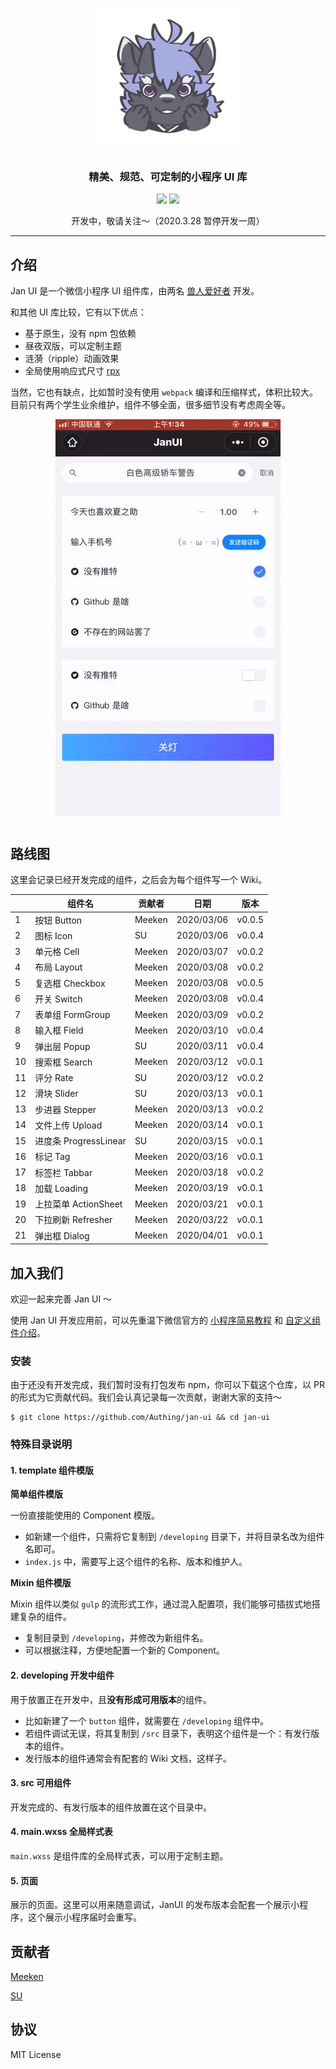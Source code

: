 <p align="center">
  <img alt="logo" src="./static/logo.gif" width="220" style="margin-bottom: 11px;">
</p>
<h3 align="center">精美、规范、可定制的小程序 UI 库</h3>

<p align="center">
  <img src="https://img.shields.io/badge/demo-%E5%BC%80%E5%8F%91%E4%B8%AD-blue?style=for-the-badge">
  <img src="https://img.shields.io/badge/License-MIT-blue.svg?style=for-the-badge&color=#4fc08d" />
</p>

<p align="center">
  开发中，敬请关注～（2020.3.28 暂停开发一周）
</p>

---

## 介绍

Jan UI 是一个微信小程序 UI 组件库，由两名 [兽人爱好者](https://zh.wikipedia.org/zh/%E7%8D%B8%E8%BF%B7) 开发。

和其他 UI 库比较，它有以下优点：

- 基于原生，没有 npm 包依赖
- 昼夜双版，可以定制主题
- 涟漪（ripple）动画效果
- 全局使用响应式尺寸 [rpx](https://developers.weixin.qq.com/miniprogram/dev/framework/view/wxss.html)

当然，它也有缺点，比如暂时没有使用 `webpack` 编译和压缩样式，体积比较大。目前只有两个学生业余维护，组件不够全面，很多细节没有考虑周全等。

<p align="center">
  <img alt="form-demo" src="/static/demo.gif" style="margin-bottom: 11px">
</p>

## 路线图

这里会记录已经开发完成的组件，之后会为每个组件写一个 Wiki。

|     | 组件名                | 贡献者 | 日期       | 版本   |
| --- | --------------------- | ------ | ---------- | ------ |
| 1   | 按钮 Button           | Meeken | 2020/03/06 | v0.0.5 |
| 2   | 图标 Icon             | SU     | 2020/03/06 | v0.0.4 |
| 3   | 单元格 Cell           | Meeken | 2020/03/07 | v0.0.2 |
| 4   | 布局 Layout           | Meeken | 2020/03/08 | v0.0.2 |
| 5   | 复选框 Checkbox       | Meeken | 2020/03/08 | v0.0.5 |
| 6   | 开关 Switch           | Meeken | 2020/03/08 | v0.0.4 |
| 7   | 表单组 FormGroup      | Meeken | 2020/03/09 | v0.0.2 |
| 8   | 输入框 Field          | Meeken | 2020/03/10 | v0.0.4 |
| 9   | 弹出层 Popup          | SU     | 2020/03/11 | v0.0.4 |
| 10  | 搜索框 Search         | Meeken | 2020/03/12 | v0.0.1 |
| 11  | 评分 Rate             | SU     | 2020/03/12 | v0.0.2 |
| 12  | 滑块 Slider           | SU     | 2020/03/13 | v0.0.1 |
| 13  | 步进器 Stepper        | Meeken | 2020/03/13 | v0.0.2 |
| 14  | 文件上传 Upload       | Meeken | 2020/03/14 | v0.0.1 |
| 15  | 进度条 ProgressLinear | SU     | 2020/03/15 | v0.0.1 |
| 16  | 标记 Tag              | Meeken | 2020/03/16 | v0.0.1 |
| 17  | 标签栏 Tabbar         | Meeken | 2020/03/18 | v0.0.2 |
| 18  | 加载 Loading          | Meeken | 2020/03/19 | v0.0.1 |
| 19  | 上拉菜单 ActionSheet  | Meeken | 2020/03/21 | v0.0.1 |
| 20  | 下拉刷新 Refresher    | Meeken | 2020/03/22 | v0.0.1 |
| 21  | 弹出框 Dialog         | Meeken | 2020/04/01 | v0.0.1 |

## 加入我们

欢迎一起来完善 Jan UI ～

使用 Jan UI 开发应用前，可以先重温下微信官方的 [小程序简易教程](https://developers.weixin.qq.com/miniprogram/dev/framework/) 和 [自定义组件介绍](https://developers.weixin.qq.com/miniprogram/dev/framework/custom-component/)。

### 安装

由于还没有开发完成，我们暂时没有打包发布 npm，你可以下载这个仓库，以 PR 的形式为它贡献代码。我们会认真记录每一次贡献，谢谢大家的支持～

```shell
$ git clone https://github.com/Authing/jan-ui && cd jan-ui
```

### 特殊目录说明

#### 1. template 组件模版

**简单组件模版**

一份直接能使用的 Component 模版。

- 如新建一个组件，只需将它复制到 `/developing` 目录下，并将目录名改为组件名即可。
- `index.js` 中，需要写上这个组件的名称、版本和维护人。

**Mixin 组件模版**

Mixin 组件以类似 `gulp` 的流形式工作，通过混入配置项，我们能够可插拔式地搭建复杂的组件。

- 复制目录到 `/developing`，并修改为新组件名。
- 可以根据注释，方便地配置一个新的 Component。

#### 2. developing 开发中组件

用于放置正在开发中，且**没有形成可用版本**的组件。

- 比如新建了一个 `button` 组件，就需要在 `/developing` 组件中。
- 若组件调试无误，将其复制到 `/src` 目录下，表明这个组件是一个：有发行版本的组件。
- 发行版本的组件通常会有配套的 Wiki 文档，这样子。

#### 3. src 可用组件

开发完成的、有发行版本的组件放置在这个目录中。

#### 4. main.wxss 全局样式表

`main.wxss` 是组件库的全局样式表，可以用于定制主题。

#### 5. 页面

展示的页面。这里可以用来随意调试，JanUI 的发布版本会配套一个展示小程序，这个展示小程序届时会重写。

## 贡献者

[Meeken](https://github.com/Meeken1998)

[SU](https://github.com/recallfuture)

## 协议

MIT License
